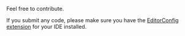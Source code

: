 Feel free to contribute.

If you submit any code, please make sure you have the [EditorConfig extension](http://editorconfig.org/) for your IDE installed.
